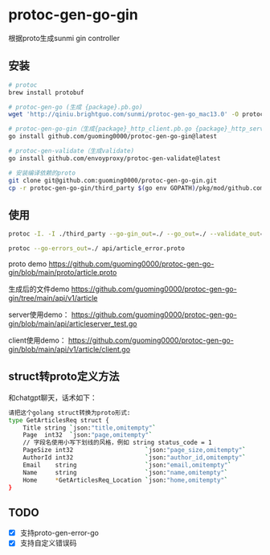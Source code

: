 # protoc-gen-go-gin
根据proto生成sunmi gin controller

## 安装
```bash
# protoc
brew install protobuf

# protoc-gen-go (生成 {package}.pb.go)
wget 'http://qiniu.brightguo.com/sunmi/protoc-gen-go_mac13.0' -O protoc-gen-go && chmod +x protoc-gen-go && mv protoc-gen-go $(go env GOPATH)/bin

# protoc-gen-go-gin（生成{package}_http_client.pb.go {package}_http_server.pb.go {package}_json.pb.go）
go install github.com/guoming0000/protoc-gen-go-gin@latest

# protoc-gen-validate（生成validate)
go install github.com/envoyproxy/protoc-gen-validate@latest

# 安装编译依赖的proto
git clone git@github.com:guoming0000/protoc-gen-go-gin.git
cp -r protoc-gen-go-gin/third_party $(go env GOPATH)/pkg/mod/github.com/guoming0000/
```

## 使用
```bash
protoc -I. -I ./third_party --go-gin_out=./ --go_out=./ --validate_out=lang=go:./ api/article.proto

protoc --go-errors_out=./ api/article_error.proto
```

proto demo
https://github.com/guoming0000/protoc-gen-go-gin/blob/main/proto/article.proto

生成后的文件demo
https://github.com/guoming0000/protoc-gen-go-gin/tree/main/api/v1/article

server使用demo：
https://github.com/guoming0000/protoc-gen-go-gin/blob/main/api/articleserver_test.go

client使用demo：
https://github.com/guoming0000/protoc-gen-go-gin/blob/main/api/v1/article/client.go

## struct转proto定义方法
和chatgpt聊天，话术如下：
```bash
请把这个golang struct转换为proto形式:
type GetArticlesReq struct {
	Title string `json:"title,omitempty"`
	Page  int32  `json:"page,omitempty"`
	// 字段名使用小写下划线的风格，例如 string status_code = 1
	PageSize int32                    `json:"page_size,omitempty"`
	AuthorId int32                    `json:"author_id,omitempty"`
	Email    string                   `json:"email,omitempty"`
	Name     string                   `json:"name,omitempty"`
	Home     *GetArticlesReq_Location `json:"home,omitempty"`
}
```
## TODO
- [x] 支持proto-gen-error-go
- [x] 支持自定义错误码